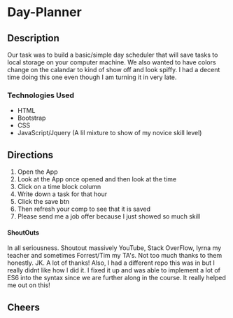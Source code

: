 # Day-Planner


## Description
Our task was to build a basic/simple day scheduler that will save tasks to local storage on your computer machine. We also wanted to have colors change on the calandar to kind of show off and look spiffy. I had a decent time doing this one even though I am turning it in very late.

### Technologies Used
* HTML
* Bootstrap
* CSS
* JavaScript/Jquery (A lil mixture to show of my novice skill level)

## Directions
1. Open the App
2. Look at the App once opened and then look at the time
3. Click on a time block column
4. Write down a task for that hour
5. Click the save btn
6. Then refresh your comp to see that it is saved
7. Please send me a job offer because I just showed so much skill

#### ShoutOuts
In all seriousness. Shoutout massively YouTube, Stack OverFlow, Iyrna my teacher and sometimes Forrest/Tim my TA's. Not too much thanks to them honestly. JK. A lot of thanks! Also, I had a different repo this was in but I really didnt like how I did it. I fixed it up and was able to implement a lot of ES6 into the syntax since we are further along in the course. It really helped me out on this! 

## Cheers
